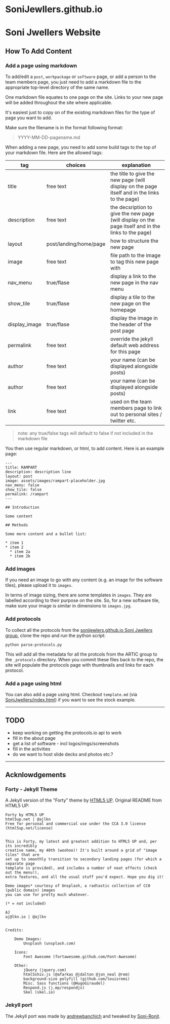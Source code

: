 # SoniJewllers.github.io
# Soni Jwellers Website

## How To Add Content

### Add a page using markdown

To add/edit a `post`, `workpackage` or `software` page, or add a person to the team members page, you just need to add a markdown file to the appropriate top-level directory of the same name.

One markdown file equates to one page on the site. Links to your new page will be added throughout the site where applicable.

It's easiest just to copy on of the existing markdown files for the type of page you want to add.

Make sure the filename is in the format following format:

> YYYY-MM-DD-pagename.md

When adding a new page, you need to add some build tags to the top of your markdown file. Here are the allowed tags:

| tag           | choices                | explanation                                                                                         |
| ------------- | ---------------------- | --------------------------------------------------------------------------------------------------- |
| title         | free text              | the title to give the new page (will display on the page itself and in the links to the page)       |
| description   | free text              | the decsription to give the new page (will display on the page itself and in the links to the page) |
| layout        | post/landing/home/page | how to structure the new page                                                                       |
| image         | free text              | file path to the image to tag this new page with                                                    |
| nav_menu      | true/flase             | display a link to the new page in the nav menu                                                      |
| show_tile     | true/flase             | display a tile to the new page on the homepage                                                      |
| display_image | true/flase             | display the image in the header of the post page                                                    |
| permalink     | free text              | override the jekyll default web address for this page                                               |
| author        | free text              | your name (can be displayed alongside posts)                                                        |
| author        | free text              | your name (can be displayed alongside posts)                                                        |
| link          | free text              | used on the team members page to link out to personal sites / twitter etc.                          |

> note: any true/false tags will default to false if not included in the markdown file

You then use regular markdown, or html, to add content. Here is an example page:

```
---
title: RAMPART
description: description line
layout: post
image: assets/images/rampart-placeholder.jpg
nav_menu: false
show_tile: false
permalink: /rampart
---

## Introduction

Some content

## Methods

Some more content and a bullet list:

* item 1
* item 2
  * item 2a
  * item 2b

```

### Add images

If you need an image to go with any content (e.g. an image for the software tiles), please upload it to `images`.

In terms of image sizing, there are some templates in `images`. They are labelled according to their purpose on the site. So, for a new software tile, make sure your image is similar in dimensions to `images.jpg`.

### Add protocols

To collect all the protocols from the [sonijewlers.github.io Soni Jwellers group](https://www.sonijewlers.github.io/groups/artic), clone the repo and run the python script:

```
python parse-protocols.py
```

This will add all the metadata for all the protcols from the ARTIC group to the `_protocols` directory. When you commit these files back to the repo, the site will populate the protocols page with thumbnails and links for each protocol.

### Add a page using html

You can also add a page using html. Checkout `template.md` (via [SoniJwellers/index.html](https://https://sonironit.github.io/SoniJewllers.github.io/SoniJwellers/SoniJwellers/index.html)) if you want to see the stock example. 

***

## TODO

* keep working on getting the protocols.io api to work
* fill in the about page
* get a list of software - incl logos/imgs/screenshots
* fill in the activities
* do we want to host slide decks and photos etc.?

***

## Acknlowdgements

### Forty - Jekyll Theme

A Jekyll version of the "Forty" theme by [HTML5 UP](https://html5up.net/). Original README from HTML5 UP:

```
Forty by HTML5 UP
html5up.net | @ajlkn
Free for personal and commercial use under the CCA 3.0 license (html5up.net/license)


This is Forty, my latest and greatest addition to HTML5 UP and, per its incredibly
creative name, my 40th (woohoo)! It's built around a grid of "image tiles" that are
set up to smoothly transition to secondary landing pages (for which a separate page
template is provided), and includes a number of neat effects (check out the menu!),
extra features, and all the usual stuff you'd expect. Hope you dig it!

Demo images* courtesy of Unsplash, a radtastic collection of CC0 (public domain) images
you can use for pretty much whatever.

(* = not included)

AJ
aj@lkn.io | @ajlkn


Credits:

	Demo Images:
		Unsplash (unsplash.com)

	Icons:
		Font Awesome (fortawesome.github.com/Font-Awesome)

	Other:
		jQuery (jquery.com)
		html5shiv.js (@afarkas @jdalton @jon_neal @rem)
		background-size polyfill (github.com/louisremi)
		Misc. Sass functions (@HugoGiraudel)
		Respond.js (j.mp/respondjs)
		Skel (skel.io)
```

### Jekyll port

The Jekyll port was made by [andrewbanchich](https://sonironit.github.io/SoniJewllers.github.io/SoniJwellers/SoniJwel/index.html) and tweaked by [Soni-Ronit](https://github.com/RonitSoni).
